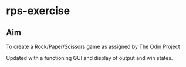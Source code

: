 # rps-exercise

## Aim

To create a Rock/Paper/Scissors game as assigned by [The Odin Project](https://www.theodinproject.com/lessons/foundations-rock-paper-scissors)

Updated with a functioning GUI and display of output and win states.

